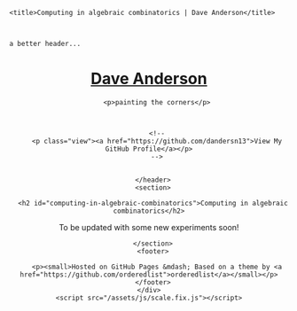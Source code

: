 <!DOCTYPE html>
<html lang="en-US">
  <head>
    <meta charset="UTF-8">
    <meta http-equiv="X-UA-Compatible" content="IE=edge">
    <meta name="viewport" content="width=device-width, initial-scale=1">

    <title>Computing in algebraic combinatorics | Dave Anderson</title>



    a better header...

  </head>
  <body>
    <div class="wrapper">
      <header>
        <h1><a href="https://dandersn13.github.io/">Dave Anderson</a></h1>

        

        <p>painting the corners</p>

        

        <!--
        <p class="view"><a href="https://github.com/dandersn13">View My GitHub Profile</a></p>
        -->

        
      </header>
      <section>

      <h2 id="computing-in-algebraic-combinatorics">Computing in algebraic combinatorics</h2>

<p>To be updated with some new experiments soon!</p>


      </section>
      <footer>
        
        <p><small>Hosted on GitHub Pages &mdash; Based on a theme by <a href="https://github.com/orderedlist">orderedlist</a></small></p>
      </footer>
    </div>
    <script src="/assets/js/scale.fix.js"></script>
  </body>
</html>
